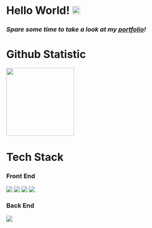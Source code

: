 # Hello World! <img src="https://raw.githubusercontent.com/MartinHeinz/MartinHeinz/master/wave.gif" height="21">

<h3><i>Spare some time to take a look at my <a href="#">portfolio</a>!</i></h3>


# Github Statistic

<p align="left">
<a href="https://github.com/yudhistiradwiki">
  <img height="180em" src="https://github-readme-stats-eight-theta.vercel.app/api?username=yudhistiradwiki&show_icons=true&theme=algolia&include_all_commits=true&count_private=true"/>
  <!--
  <img height="180em" src="https://github-readme-stats-eight-theta.vercel.app/api/top-langs/?username=muhamadAzis32&layout=compact&langs_count=8&theme=algolia"/>
-->
</a>
</p>

# Tech Stack

### Front End
<img src="https://img.shields.io/badge/HTML5-E34F26?style=for-the-badge&logo=html5&logoColor=white"> <img src="https://img.shields.io/badge/CSS3-1572B6?style=for-the-badge&logo=css3&logoColor=white"> <img src="https://img.shields.io/badge/JavaScript-F7DF1E?style=for-the-badge&logo=javascript&logoColor=black"> <img src="https://img.shields.io/badge/Bootstrap-563D7C?style=for-the-badge&logo=bootstrap&logoColor=white"> 

### Back End
<img src="https://img.shields.io/badge/PHP-686ca3?style=for-the-badge&logo=php&logoColor=white"> 

